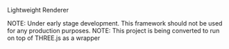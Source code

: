 Lightweight Renderer

NOTE: Under early stage development. This framework should not be used for any production purposes.
NOTE: This project is being converted to run on top of THREE.js as a wrapper
